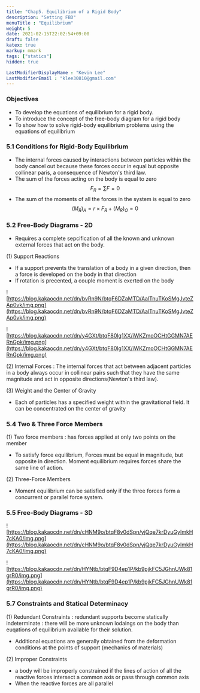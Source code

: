 ```yaml
---
title: "Chap5. Equilibrium of a Rigid Body"
description: "Setting FBD"
menuTitle : "Equilibrium"
weight: 5
date: 2021-02-15T22:02:54+09:00
draft: false
katex: true
markup: mmark
tags: ["statics"]
hidden: true

LastModifierDisplayName : "Kevin Lee"
LastModifierEmail : "klee30810@gmail.com"
---
```


### Objectives

- To develop the equations of equilibrium for a rigid body.
- To introduce the concept of the free-body diagram for a rigid body
- To show how to solve rigid-body equilibrium problems using the equations of equilibrium

### 5.1 Conditions for Rigid-Body Equilibrium

- The internal forces caused by interactions between particles within the body cancel out because these forces occur in equal but opposite collinear paris, a consequence of Newton's third law.
- The sum of the forces acting on the body is equal to zero  $$F_R = \sum F = 0$$
- The sum of the moments of all the forces in the system is equal to zero  $$(M_R)_A = r \times F_R + (M_R)_O = 0$$

### 5.2 Free-Body Diagrams - 2D

- Requires a complete sepcification of all the known and unknown external forces that act on the body.

(1) Support Reactions

- If a support prevents the translation of a body in a given direction, then a force is developed on the body in that direction
- If rotation is precented, a couple moment is exerted on the body

![https://blog.kakaocdn.net/dn/bvRn9N/btqF6DZaMTD/AalTnuTKoSMgJvteZAp0vk/img.png](https://blog.kakaocdn.net/dn/bvRn9N/btqF6DZaMTD/AalTnuTKoSMgJvteZAp0vk/img.png)

![https://blog.kakaocdn.net/dn/y4GXt/btqF80lg1XX/iWKZmoOCHtGGMN7AERnGpk/img.png](https://blog.kakaocdn.net/dn/y4GXt/btqF80lg1XX/iWKZmoOCHtGGMN7AERnGpk/img.png)

(2) Internal Forces : The internal forces that act between adjacent particles in a body always occur in collinear pairs such that they have the same magnitude and act in opposite directions(Newton's third law).

(3) Weight and the Center of Gravity

- Each of particles has a specified weight within the gravitational field. It can be concentrated on the center of gravity

### 5.4 Two & Three Force Members

(1) Two force members : has forces applied at only two points on the member

- To satisfy force equilibrium, Forces must be equal in magnitude, but opposite in direction. Moment equilibrium requires forces share the same line of action.

(2) Three-Force Members

- Moment equilibrium can be satisfied only if the three forces form a concurrent or parallel force system.

### 5.5 Free-Body Diagrams - 3D

![https://blog.kakaocdn.net/dn/cHNM9o/btqF8v0dSpn/yjQqe7krDyuGyImkH7cKA0/img.png](https://blog.kakaocdn.net/dn/cHNM9o/btqF8v0dSpn/yjQqe7krDyuGyImkH7cKA0/img.png)

![https://blog.kakaocdn.net/dn/HYNtb/btqF9D4ep1P/kb9pjkFC5JGhnUWk81grR0/img.png](https://blog.kakaocdn.net/dn/HYNtb/btqF9D4ep1P/kb9pjkFC5JGhnUWk81grR0/img.png)

### 5.7 Constraints and Statical Determinacy

(1) Redundant Constraints : redundant supports become statically indeterminate : there will be more unknown lodaings on the body than euqations of equilibrium available for their solution.

- Additional equations are generally obtained from the deformation conditions at the points of support (mechanics of materials)

(2) Improper Constraints

- a body will be improperly constrained if the lines of action of all the reactive forces intersect a common axis or pass through common axis
- When the reactive forces are all parallel
